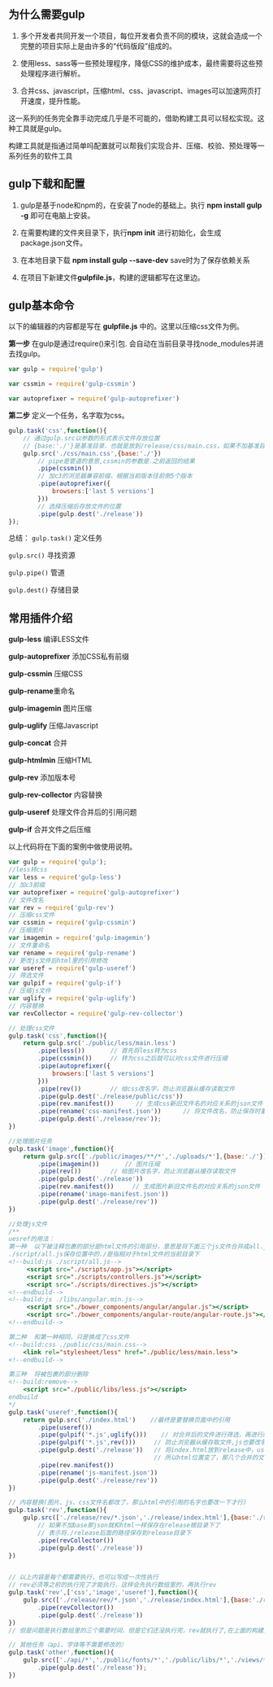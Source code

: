
## 为什么需要gulp

1. 多个开发者共同开发一个项目，每位开发者负责不同的模块，这就会造成一个完整的项目实际上是由许多的“代码版段”组成的。

2. 使用less、sass等一些预处理程序，降低CSS的维护成本，最终需要将这些预处理程序进行解析。

3. 合并css、javascript，压缩html、css、javascript、images可以加速网页打开速度，提升性能。

这一系列的任务完全靠手动完成几乎是不可能的，借助构建工具可以轻松实现。这种工具就是gulp。

构建工具就是指通过简单吗配置就可以帮我们实现合并、压缩、校验、预处理等一系列任务的软件工具

## gulp下载和配置

1. gulp是基于node和npm的，在安装了node的基础上。执行 **npm install gulp -g**  即可在电脑上安装。

2. 在需要构建的文件夹目录下，执行**npm init** 进行初始化，会生成package.json文件。

3. 在本地目录下载 **npm install gulp --save-dev**  save时为了保存依赖关系

4. 在项目下新建文件**gulpfile.js**，构建的逻辑都写在这里边。

## gulp基本命令

以下的编辑器的内容都是写在 **gulpfile.js** 中的。这里以压缩css文件为例。


**第一步**
在gulp是通过require()来引包.
会自动在当前目录寻找node_modules并进去找gulp。

```js
var gulp = require('gulp')

var cssmin = require('gulp-cssmin')

var autoprefixer = require('gulp-autoprefixer')
```

**第二步**
定义一个任务，名字取为css。

```js
gulp.task('css',function(){
    // 通过gulp.src以参数的形式表示文件存放位置
    // {base:'./'}是基准目录，也就是放到/release/css/main.css，如果不加基准目录就是/release/main.css
    gulp.src('./css/main.css',{base:'./'})
        // pipe是管道的意思,cssmin的参数是.之前返回的结果
        .pipe(cssmin())    
        // 加c3的浏览器兼容前缀，根据当前版本往前倒5个版本          
        .pipe(autoprefixer({            
            browsers:['last 5 versions']         
        }))
        // 选择压缩后存放文件的位置
        .pipe(gulp.dest('./release'))      
});
```

总结：
`gulp.task()` 定义任务

`gulp.src()` 寻找资源

`gulp.pipe()` 管道

`gulp.dest()` 存储目录



## 常用插件介绍

**gulp-less** 编译LESS文件

**gulp-autoprefixer** 添加CSS私有前缀

**gulp-cssmin** 压缩CSS

**gulp-rename**重命名

**gulp-imagemin** 图片压缩

**gulp-uglify** 压缩Javascript

**gulp-concat** 合并

**gulp-htmlmin** 压缩HTML

**gulp-rev** 添加版本号

**gulp-rev-collector** 内容替换

**gulp-useref**  处理文件合并后的引用问题

**gulp-if**  合并文件之后压缩

以上代码将在下面的案例中做使用说明。

```js
var gulp = require('gulp');
//less转css
var less = require('gulp-less')     
// 加c3前缀
var autoprefixer = require('gulp-autoprefixer')     
// 文件改名
var rev = require('gulp-rev')       
// 压缩css文件
var cssmin = require('gulp-cssmin')    
// 压缩图片
var imagemin = require('gulp-imagemin')     
// 文件重命名
var rename = require('gulp-rename')     
// 更改js文件后html里的引用修改
var useref = require('gulp-useref')     
// 筛选文件
var gulpif = require('gulp-if')     
// 压缩js文件
var uglify = require('gulp-uglify')     
// 内容替换
var revCollector = require('gulp-rev-collector')    

// 处理css文件
gulp.task('css',function(){
    return gulp.src('./public/less/main.less')
        .pipe(less())       // 首先将less转为css
        .pipe(cssmin())     // 转为css之后就可以对css文件进行压缩
        .pipe(autoprefixer({
            browsers:['last 5 versions']
        }))
        .pipe(rev())        // 给css改名字，防止浏览器从缓存读取文件
        .pipe(gulp.dest('./release/public/css'))
        .pipe(rev.manifest())      // 生成css新旧文件名的对应关系的json文件
        .pipe(rename('css-manifest.json'))      // 将文件改名，防止保存时重命名被覆盖
        .pipe(gulp.dest('./release/rev'));
})

//处理图片任务
gulp.task('image',function(){
    return gulp.src(['./public/images/**/*','./uploads/*'],{base:'./'})    // 图片有两个文件夹
        .pipe(imagemin())       // 图片压缩
        .pipe(rev())        // 给图片改名字，防止浏览器从缓存读取文件
        .pipe(gulp.dest('./release'))
        .pipe(rev.manifest())     // 生成图片新旧文件名的对应关系的json文件
        .pipe(rename('image-manifest.json'))
        .pipe(gulp.dest('./release/rev'))
})

//处理js文件
/**
uesref的用法：
第一种  以下被注释包裹的部分是html文件的引用部分，意思是将下面三个js文件合并成all.js文件。
./script/all.js保存位置中的./是指相对于html文件的当前目录下
<!--build:js ./script/all.js-->
     <script src="./scripts/app.js"></script>
     <script src="./scripts/controllers.js"></script>
     <script src="./scripts/directives.js"></script>
<!--endbuild-->
<!--build:js ./libs/angular.min.js-->
     <script src="./bower_components/angular/angular.js"></script>
     <script src="./bower_components/angular-route/angular-route.js"></script>
<!--endbuild-->

第二种  和第一种相同，只是换成了css文件
<!--build:css ./public/css/main.css-->
    <link rel="stylesheet/less" href="./public/less/main.less">
<!--endbuild-->

第三种  将被包裹的部分删除
<!--build:remove-->
    <script src="./public/libs/less.js"></script>
endbuild
*/
gulp.task('useref',function(){
    return gulp.src('./index.html')    //最终是要替换页面中的引用
        .pipe(useref())
        .pipe(gulpif('*.js',uglify()))    // 对合并后的文件进行筛选，再进行压缩
        .pipe(gulpif('*.js',rev()))     // 防止浏览器从缓存取文件,js也要改名
        .pipe(gulp.dest('./release'))   // 将index.html放到release中，useref的注释的目录是根据index文件的位置保存的，
                                        // 所以html位置变了，那几个合并的文件的位置也就在release中了
        .pipe(rev.manifest())
        .pipe(rename('js-manifest.json'))
        .pipe(gulp.dest('./release/rev'))
})

// 内容替换(图片、js、css文件名都改了，那么html中的引用的名字也要改一下才行)
gulp.task('rev',function(){
    gulp.src(['./release/rev/*.json','./release/index.html'],{base:'./release'})     // 新旧名字对应都在json文件里
        // 如果不加base那json就和html一样保存在release根目录下了
        // 表示将./release后面的路径保存到release目录下
        .pipe(revCollector())
        .pipe(gulp.dest('./release'))
})


// 以上内容是每个都需要执行，也可以写成一次性执行
// rev必须等之前的执行完了才能执行，这样会先执行数组里的，再执行rev
gulp.task('rev',['css','image','useref'],function(){
    gulp.src(['./release/rev/*.json','./release/index.html'],{base:'./release'})
        .pipe(revCollector())
        .pipe(gulp.dest('./release'))
})
// 但是问题是执行数组里的三个需要时间，但是它们还没执行完，rev就执行了,在上面的构建里加return就可以解决

// 其他任务（api、字体等不需要修改的）
gulp.task('other',function(){
    gulp.src(['./api/*','./public/fonts/*','./public/libs/*','./views/*'],{base:'./'})
        .pipe(gulp.dest('./release'));
})

```

